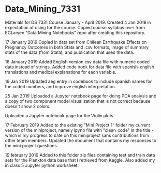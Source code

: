 # Data_Mining_7331
Materials for DS 7331 Course January - April 2019.
Created 4 Jan 2019 in expectation of using for the course.
Copied course syllabus over from ECLarsen "Data Mining Notebooks" repo after creating this repository.

17 January 2019
Copied in data set from Chilean Earthquake Effects on Pregnancy Outcomes in both Stata and .csv formats, image of summary stats of the data (from Stata), and publication that used the data.

18 January 2019
Added English version csv data file with numeric coded data instead of strings. Added code book for data file with spanish-english translations and medical explanations for each variable.

19 Jan 2019
Updated aeg entry in codebook to include spanish names for the coded numbers, and improve english interpretation.

25 Jan 2019
Uploaded a Jupyter notebook page for doing PCA analysis and a copy of two component model visualization that is not correct because doesn't show 2 colors.

Uploaded a Jupyter notebook page for the Violin plots.

17 February 2019
Added to the existing "Mini Project 1" folder my current version of the miniproject, namely ipynb file with "clean_code" in
the title - which is my progress to date on this miniproject sans contributions from other team members. Updated the document
that contains my responses to the mini project questions.

19 february 2019
Added to this folder zip files containing test and train data sets for the Plankton data base that I retrieved from Kaggle. Also added my in class 5 Jupyter python worksheet.
